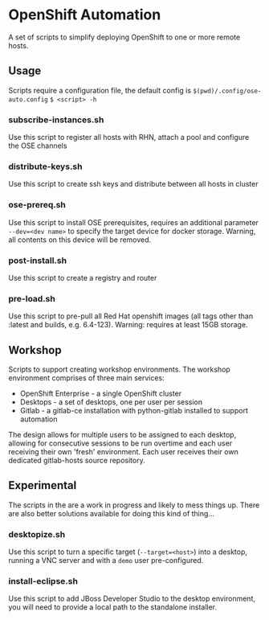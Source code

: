 # OpenShift Automation
A set of scripts to simplify deploying OpenShift to one or more remote hosts. 

## Usage
Scripts require a configuration file, the default config is `$(pwd)/.config/ose-auto.config`
`$ <script> -h`

### subscribe-instances.sh
Use this script to register all hosts with RHN, attach a pool and configure the OSE channels

### distribute-keys.sh
Use this script to create ssh keys and distribute between all hosts in cluster

### ose-prereq.sh
Use this script to install OSE prerequisites, requires an additional parameter `--dev=<dev name>` to specify the target device for docker storage. Warning, all contents on this device will be removed. 

### post-install.sh
Use this script to create a registry and router

### pre-load.sh
Use this script to pre-pull all Red Hat openshift images (all tags other than :latest and builds, e.g. 6.4-123). Warning: requires at least 15GB storage. 

## Workshop
Scripts to support creating workshop environments. The workshop environment comprises of three main services: 
 - OpenShift Enterprise - a single OpenShift cluster 
 - Desktops - a set of desktops, one per user per session
 - Gitlab - a gitlab-ce installation with python-gitlab installed to support automation

The design allows for multiple users to be assigned to each desktop, allowing for consecutive sessions to be run overtime and each user receiving their own 'fresh' environment. Each user receives their own dedicated gitlab-hosts source repository.

## Experimental
The scripts in the are a work in progress and likely to mess things up. There are also better solutions available for doing this kind of thing...

### desktopize.sh
Use this script to turn a specific target (`--target=<host>`) into a desktop, running a VNC server and with a `demo` user pre-configured. 

### install-eclipse.sh
Use this script to add JBoss Developer Studio to the desktop environment, you will need to provide a local path to the standalone installer. 

